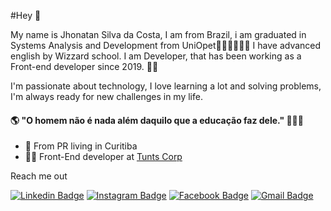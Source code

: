 #Hey 👋

My name is Jhonatan Silva da Costa, I am from Brazil, i am graduated in Systems Analysis and Development from UniOpet👨‍🎓👨‍🎓👨‍🎓 I have advanced english by Wizzard school. I am Developer, that has been working as a Front-end developer since 2019. 👨‍💻

I'm passionate about technology, I love learning a lot and solving problems, I'm always ready for new challenges in my life.

#### 🌎 "O homem não é nada além daquilo que a educação faz dele." 💭💭💭

- 🚩 From PR living in Curitiba
- 👨‍💻 Front-End developer at [Tunts Corp](https://tunts.com/) 

Reach me out 

[![Linkedin Badge](https://img.shields.io/badge/-LinkedIn-blue?style=flat-square&logo=Linkedin&logoColor=white&link=https://www.linkedin.com/in/jhonatan-silva-da-costa/)](https://www.linkedin.com/in/jhonatan-silva-da-costa/) 
[![Instagram Badge](https://img.shields.io/badge/-Instagram-violet?style=flat-square&logo=Instagram&logoColor=white&link=https://www.instagram.com/jhon_costa08/)](https://www.instagram.com/jhon_costa08/) 
[![Facebook Badge](https://img.shields.io/badge/-Facebook-blue?style=flat-square&labelColor=blue&logo=facebook&logoColor=white&link=https://www.facebook.com/jhonatan.silvadacosta)](https://www.facebook.com/jhonatan.silvadacosta)
[![Gmail Badge](https://img.shields.io/badge/-Gmail-red?style=flat-square&logo=Linkedin&logoColor=white&link=mailto:jhonatancosta08@hotmail.com)](mailto:jhonatancosta08@hotmail.com)

